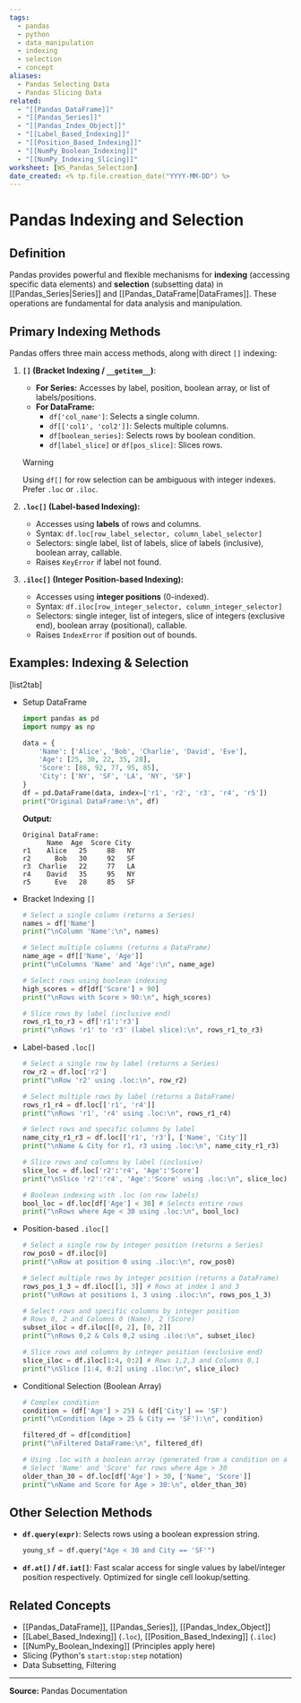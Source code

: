 ```yaml
---
tags:
  - pandas
  - python
  - data_manipulation
  - indexing
  - selection
  - concept
aliases:
  - Pandas Selecting Data
  - Pandas Slicing Data
related:
  - "[[Pandas_DataFrame]]"
  - "[[Pandas_Series]]"
  - "[[Pandas_Index_Object]]"
  - "[[Label_Based_Indexing]]"
  - "[[Position_Based_Indexing]]"
  - "[[NumPy_Boolean_Indexing]]"
  - "[[NumPy_Indexing_Slicing]]"
worksheet: [WS_Pandas_Selection]
date_created: <% tp.file.creation_date("YYYY-MM-DD") %>
---
```

# Pandas Indexing and Selection

## Definition

Pandas provides powerful and flexible mechanisms for **indexing** (accessing specific data elements) and **selection** (subsetting data) in [[Pandas_Series|Series]] and [[Pandas_DataFrame|DataFrames]]. These operations are fundamental for data analysis and manipulation.

## Primary Indexing Methods

Pandas offers three main access methods, along with direct `[]` indexing:

1.  **`[]` (Bracket Indexing / `__getitem__`)**:
    -   **For Series:** Accesses by label, position, boolean array, or list of labels/positions.
    -   **For DataFrame:**
        -   `df['col_name']`: Selects a single column.
        -   `df[['col1', 'col2']]`: Selects multiple columns.
        -   `df[boolean_series]`: Selects rows by boolean condition.
        -   `df[label_slice]` or `df[pos_slice]`: Slices rows.
    > [!WARNING]
    > Using `df[]` for row selection can be ambiguous with integer indexes. Prefer `.loc` or `.iloc`.

2.  **`.loc[]` (Label-based Indexing):**
    -   Accesses using **labels** of rows and columns.
    -   Syntax: `df.loc[row_label_selector, column_label_selector]`
    -   Selectors: single label, list of labels, slice of labels (inclusive), boolean array, callable.
    -   Raises `KeyError` if label not found.

3.  **`.iloc[]` (Integer Position-based Indexing):**
    -   Accesses using **integer positions** (0-indexed).
    -   Syntax: `df.iloc[row_integer_selector, column_integer_selector]`
    -   Selectors: single integer, list of integers, slice of integers (exclusive end), boolean array (positional), callable.
    -   Raises `IndexError` if position out of bounds.

## Examples: Indexing & Selection

[list2tab]

- Setup DataFrame
	```python
	import pandas as pd
	import numpy as np

	data = {
	    'Name': ['Alice', 'Bob', 'Charlie', 'David', 'Eve'],
	    'Age': [25, 30, 22, 35, 28],
	    'Score': [88, 92, 77, 95, 85],
	    'City': ['NY', 'SF', 'LA', 'NY', 'SF']
	}
	df = pd.DataFrame(data, index=['r1', 'r2', 'r3', 'r4', 'r5'])
	print("Original DataFrame:\n", df)
	```
	**Output:**
	```
	Original DataFrame:
	      Name  Age  Score City
	r1    Alice   25     88   NY
	r2      Bob   30     92   SF
	r3  Charlie   22     77   LA
	r4    David   35     95   NY
	r5      Eve   28     85   SF
	```
- Bracket Indexing `[]`
	```python
	# Select a single column (returns a Series)
	names = df['Name']
	print("\nColumn 'Name':\n", names)

	# Select multiple columns (returns a DataFrame)
	name_age = df[['Name', 'Age']]
	print("\nColumns 'Name' and 'Age':\n", name_age)

	# Select rows using boolean indexing
	high_scores = df[df['Score'] > 90]
	print("\nRows with Score > 90:\n", high_scores)

	# Slice rows by label (inclusive end)
	rows_r1_to_r3 = df['r1':'r3']
	print("\nRows 'r1' to 'r3' (label slice):\n", rows_r1_to_r3)
	```
- Label-based `.loc[]`
	```python
	# Select a single row by label (returns a Series)
	row_r2 = df.loc['r2']
	print("\nRow 'r2' using .loc:\n", row_r2)

	# Select multiple rows by label (returns a DataFrame)
	rows_r1_r4 = df.loc[['r1', 'r4']]
	print("\nRows 'r1', 'r4' using .loc:\n", rows_r1_r4)

	# Select rows and specific columns by label
	name_city_r1_r3 = df.loc[['r1', 'r3'], ['Name', 'City']]
	print("\nName & City for r1, r3 using .loc:\n", name_city_r1_r3)

	# Slice rows and columns by label (inclusive)
	slice_loc = df.loc['r2':'r4', 'Age':'Score']
	print("\nSlice 'r2':'r4', 'Age':'Score' using .loc:\n", slice_loc)

	# Boolean indexing with .loc (on row labels)
	bool_loc = df.loc[df['Age'] < 30] # Selects entire rows
	print("\nRows where Age < 30 using .loc:\n", bool_loc)
	```
- Position-based `.iloc[]`
	```python
	# Select a single row by integer position (returns a Series)
	row_pos0 = df.iloc[0]
	print("\nRow at position 0 using .iloc:\n", row_pos0)

	# Select multiple rows by integer position (returns a DataFrame)
	rows_pos_1_3 = df.iloc[[1, 3]] # Rows at index 1 and 3
	print("\nRows at positions 1, 3 using .iloc:\n", rows_pos_1_3)

	# Select rows and specific columns by integer position
	# Rows 0, 2 and Columns 0 (Name), 2 (Score)
	subset_iloc = df.iloc[[0, 2], [0, 2]]
	print("\nRows 0,2 & Cols 0,2 using .iloc:\n", subset_iloc)

	# Slice rows and columns by integer position (exclusive end)
	slice_iloc = df.iloc[1:4, 0:2] # Rows 1,2,3 and Columns 0,1
	print("\nSlice [1:4, 0:2] using .iloc:\n", slice_iloc)
	```
- Conditional Selection (Boolean Array)
	```python
	# Complex condition
	condition = (df['Age'] > 25) & (df['City'] == 'SF')
	print("\nCondition (Age > 25 & City == 'SF'):\n", condition)
	
	filtered_df = df[condition]
	print("\nFiltered DataFrame:\n", filtered_df)
	
	# Using .loc with a boolean array (generated from a condition on a column)
	# Select 'Name' and 'Score' for rows where Age > 30
	older_than_30 = df.loc[df['Age'] > 30, ['Name', 'Score']]
	print("\nName and Score for Age > 30:\n", older_than_30)
	```

## Other Selection Methods

- **`df.query(expr)`**: Selects rows using a boolean expression string.
  ```python
  young_sf = df.query("Age < 30 and City == 'SF'")
  ```
- **`df.at[]` / `df.iat[]`**: Fast scalar access for single values by label/integer position respectively. Optimized for single cell lookup/setting.

## Related Concepts
- [[Pandas_DataFrame]], [[Pandas_Series]], [[Pandas_Index_Object]]
- [[Label_Based_Indexing]] (`.loc`), [[Position_Based_Indexing]] (`.iloc`)
- [[NumPy_Boolean_Indexing]] (Principles apply here)
- Slicing (Python's `start:stop:step` notation)
- Data Subsetting, Filtering

---
**Source:** Pandas Documentation